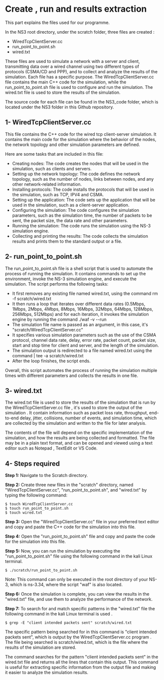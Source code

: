 
Create , run and results extraction 
======================

This part explains the files used for our programme.

In the NS3 root directory, under the scratch folder,  three files are created :

* WiredTcpClientServer.cc
* run_point_to_point.sh
* wired.txt

These files are used to simulate a network with a server and client, transmitting data over a wired channel using two different types of protocols (CSMA/CD and PPP), and to collect and analyze the results of the simulation. Each file has a specific purpose. The WiredTcpClientServer.cc file contains the main C++ code for the simulation, while the run_point_to_point.sh file is used to configure and run the simulation. The wired.txt file is used to store the results of the simulation.

The source code for each file can be found in the NS3_code folder, which is located under the NS3 folder in this Github repository.

1- WiredTcpClientServer.cc
---------------------
This file contains the C++ code for the wired tcp client-server simulation. It contains the main code for the simulation where the behavior of the nodes, the network topology and other simulation parameters are defined.

Here are some tasks that are included in this file:

* Creating nodes: The code creates the nodes that will be used in the simulation, such as clients and servers.
* Setting up the network topology: The code defines the network topology, such as the number of nodes, links between nodes, and any other network-related information.
* Installing protocols: The code installs the protocols that will be used in the simulation, such as TCP, IPV4 and CSMA.
* Setting up the application: The code sets up the application that will be used in the simulation, such as a client-server application.
* Configuring the simulation: The code configures the simulation parameters, such as the simulation time, the number of packets to be sent, the packet size, the data rate and other parameters.
* Running the simulation: The code runs the simulation using the NS-3 simulation engine.
* Collecting and printing the results: The code collects the simulation results and prints them to the standard output or a file.


2- run_point_to_point.sh
---------------------

The run_point_to_point.sh file is a shell script that is used to automate the process of running the simulation. It contains commands to set up the environment, invoke the NS-3 simulation engine, and execute the simulation. The script performs the following tasks:
* It first removes any existing file named wired.txt, using the command rm -f scratch/wired.txt
* It then runs a loop that iterates over different data rates (0.5Mbps, 1Mbps, 2Mbps, 4Mbps, 8Mbps, 16Mbps, 32Mbps, 64Mbps, 128Mbps, 256Mbps, 512Mbps) and for each iteration, it invokes the simulation engine by running the command ./waf -v --run
* The simulation file name is passed as an argument, in this case, it's "scratch/WiredTcpClientServer.cc"
* It specifies various simulation parameters such as the use of the CSMA protocol, channel data rate, delay, error rate, packet count, packet size, start and stop time for client and server, and the length of the simulation.
* The simulation output is redirected to a file named wired.txt using the command | tee -a scratch/wired.txt
* After the loop finishes, the script ends.

Overall, this script automates the process of running the simulation multiple times with different parameters and collects the results in one file.

3- wired.txt
---------------------

The wired.txt file is used to store the results of the simulation that is run by the WiredTcpClientServer.cc file , it's used to store the output of the simulation . It contain information such as packet loss rate, throughput, end-to-end delay, jitter, collisions, number of events, and simulation time, which are collected by the simulation and written to the file for later analysis. 

The contents of the file will depend on the specific implementation of the simulation, and how the results are being collected and formatted. The file may be in a plain text format, and can be opened and viewed using a text editor such as Notepad , TextEdit or VS Code.

4- Steps required 
--------------------- 
**Step 1:**  Navigate to the Scratch directory.

**Step 2:**  Create three new files in the "scratch" directory, named "WiredTcpClientServer.cc", "run_point_to_point.sh", and "wired.txt" by typing the following command:
```
$ touch WiredTcpClientServer.cc
$ touch run_point_to_point.sh
$ touch wired.txt
```
**Step 3:** Open the "WiredTcpClientServer.cc" file in your preferred text editor and copy and paste the C++ code for the simulation into this file.

**Step 4:**  Open the "run_point_to_point.sh" file and copy and paste the code for the simulation into this file.

**Step 5:**  Now, you can run the simulation by executing the "run_point_to_point.sh" file using the following  command in the kali Linux terminal.

```
$ ./scratch/run_point_to_point.sh
```
Note: This command can only be executed in the root directory of your NS-3, which is ns-3.34, where the script "waf" is also located.

**Step 6:**  Once the simulation is complete, you can view the results in the "wired.txt" file, and use them to analyze the performance of the network.

**Step 7:** To search for and match specific patterns in the "wired.txt" file  the following  command in the kali Linux terminal is used .

```
$ grep -E "client intended packets sent" scratch/wired.txt
```
The specific pattern being searched for in this command is "client intended packets sent", which is output by the WiredTcpClientServer.cc program . The file being searched is scratch/wired.txt, which is the file where the results of the simulation are stored.

The command searches for the pattern "client intended packets sent" in the wired.txt file and returns all the lines that contain this output. This command is useful for extracting specific information from the output file and making it easier to analyze the simulation results.


